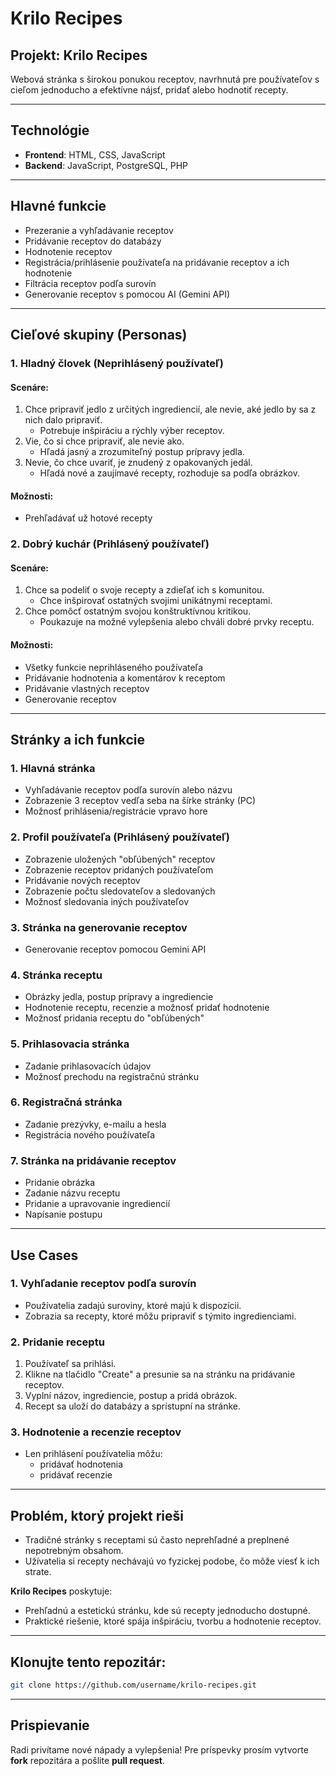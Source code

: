 # Krilo Recipes

## Projekt: Krilo Recipes
Webová stránka s širokou ponukou receptov, navrhnutá pre používateľov s cieľom jednoducho a efektívne nájsť, pridať alebo hodnotiť recepty.

---

## Technológie
- **Frontend**: HTML, CSS, JavaScript
- **Backend**: JavaScript, PostgreSQL, PHP

---

## Hlavné funkcie
- Prezeranie a vyhľadávanie receptov
- Pridávanie receptov do databázy
- Hodnotenie receptov
- Registrácia/prihlásenie používateľa na pridávanie receptov a ich hodnotenie
- Filtrácia receptov podľa surovín
- Generovanie receptov s pomocou AI (Gemini API)

---

## Cieľové skupiny (Personas)

### 1. **Hladný človek** (Neprihlásený používateľ)

#### Scenáre:
1. Chce pripraviť jedlo z určitých ingrediencií, ale nevie, aké jedlo by sa z nich dalo pripraviť. 
   - Potrebuje inšpiráciu a rýchly výber receptov.
2. Vie, čo si chce pripraviť, ale nevie ako.
   - Hľadá jasný a zrozumiteľný postup prípravy jedla.
3. Nevie, čo chce uvariť, je znudený z opakovaných jedál.
   - Hľadá nové a zaujímavé recepty, rozhoduje sa podľa obrázkov.

#### Možnosti:
- Prehľadávať už hotové recepty

### 2. **Dobrý kuchár** (Prihlásený používateľ)

#### Scenáre:
1. Chce sa podeliť o svoje recepty a zdieľať ich s komunitou.
   - Chce inšpirovať ostatných svojimi unikátnymi receptami.
2. Chce pomôcť ostatným svojou konštruktívnou kritikou.
   - Poukazuje na možné vylepšenia alebo chváli dobré prvky receptu.

#### Možnosti:
- Všetky funkcie neprihláseného používateľa
- Pridávanie hodnotenia a komentárov k receptom
- Pridávanie vlastných receptov
- Generovanie receptov

---

## Stránky a ich funkcie

### 1. **Hlavná stránka**
- Vyhľadávanie receptov podľa surovín alebo názvu
- Zobrazenie 3 receptov vedľa seba na šírke stránky (PC)
- Možnosť prihlásenia/registrácie vpravo hore

### 2. **Profil používateľa** (Prihlásený používateľ)
- Zobrazenie uložených "obľúbených" receptov
- Zobrazenie receptov pridaných používateľom
- Pridávanie nových receptov
- Zobrazenie počtu sledovateľov a sledovaných
- Možnosť sledovania iných používateľov

### 3. **Stránka na generovanie receptov**
- Generovanie receptov pomocou Gemini API

### 4. **Stránka receptu**
- Obrázky jedla, postup prípravy a ingrediencie
- Hodnotenie receptu, recenzie a možnosť pridať hodnotenie
- Možnosť pridania receptu do "obľúbených"

### 5. **Prihlasovacia stránka**
- Zadanie prihlasovacích údajov
- Možnosť prechodu na registračnú stránku

### 6. **Registračná stránka**
- Zadanie prezývky, e-mailu a hesla
- Registrácia nového používateľa

### 7. **Stránka na pridávanie receptov**
- Pridanie obrázka
- Zadanie názvu receptu
- Pridanie a upravovanie ingrediencií
- Napísanie postupu

---

## Use Cases

### 1. Vyhľadanie receptov podľa surovín
- Používatelia zadajú suroviny, ktoré majú k dispozícii.
- Zobrazia sa recepty, ktoré môžu pripraviť s týmito ingredienciami.

### 2. Pridanie receptu
1. Používateľ sa prihlási.
2. Klikne na tlačidlo "Create" a presunie sa na stránku na pridávanie receptov.
3. Vyplní názov, ingrediencie, postup a pridá obrázok.
4. Recept sa uloží do databázy a sprístupní na stránke.

### 3. Hodnotenie a recenzie receptov
- Len prihlásení používatelia môžu:
  - pridávať hodnotenia
  - pridávať recenzie

---

## Problém, ktorý projekt rieši
- Tradičné stránky s receptami sú často neprehľadné a preplnené nepotrebným obsahom.
- Užívatelia si recepty nechávajú vo fyzickej podobe, čo môže viesť k ich strate.

**Krilo Recipes** poskytuje:
- Prehľadnú a estetickú stránku, kde sú recepty jednoducho dostupné.
- Praktické riešenie, ktoré spája inšpiráciu, tvorbu a hodnotenie receptov.

---

## Klonujte tento repozitár:
   ```bash
   git clone https://github.com/username/krilo-recipes.git
   ```
---

## Prispievanie
Radi privítame nové nápady a vylepšenia! Pre príspevky prosím vytvorte **fork** repozitára a pošlite **pull request**.
